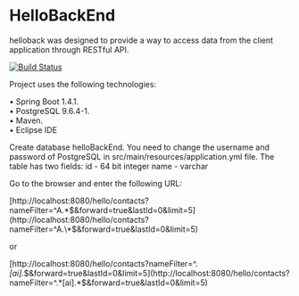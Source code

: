 # HelloBackEnd

helloback was designed to provide a way to access data from the client application through RESTful API.

[![Build Status](https://travis-ci.org/velovan/helloback.svg?branch=master)](https://travis-ci.org/velovan/helloback)

Project uses the following technologies:

 
• Spring Boot 1.4.1.  
• PostgreSQL 9.6.4-1.  
• Maven.  
• Eclipse IDE

Create database helloBackEnd. You need to change the username and password of PostgreSQL in src/main/resources/application.yml file.
The table has two fields:
id - 64 bit integer
name - varchar

Go to the browser and enter the following URL: 

[http://localhost:8080/hello/contacts?nameFilter=^A.\*$&forward=true&lastId=0&limit=5](http://localhost:8080/hello/contacts?nameFilter=^A.\*$&forward=true&lastId=0&limit=5)

or

[http://localhost:8080/hello/contacts?nameFilter=^.*[ai].*$&forward=true&lastId=0&limit=5](http://localhost:8080/hello/contacts?nameFilter=^.*[ai].*$&forward=true&lastId=0&limit=5)

